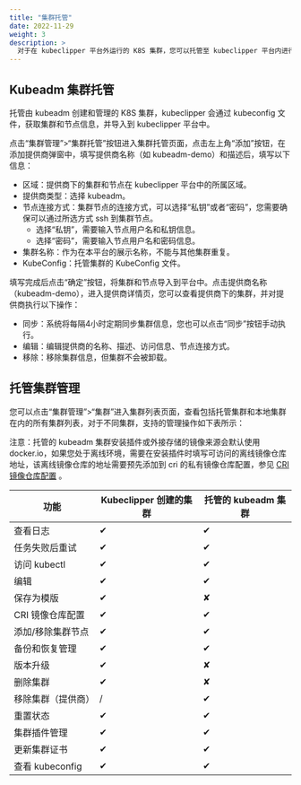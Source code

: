 ```yaml
---
title: "集群托管"
date: 2022-11-29
weight: 3
description: >
  对于在 kubeclipper 平台外运行的 K8S 集群，您可以托管至 kubeclipper 平台内进行管理，当前版本支持托管 kubeadmin 集群。
---
```


## Kubeadm 集群托管

托管由 kubeadm 创建和管理的 K8S 集群，kubeclipper 会通过 kubeconfig 文件，获取集群和节点信息，并导入到 kubeclipper 平台中。

点击“集群管理”>“集群托管”按钮进入集群托管页面，点击左上角“添加”按钮，在添加提供商弹窗中，填写提供商名称（如 kubeadm-demo）和描述后，填写以下信息：

- 区域：提供商下的集群和节点在 kubeclipper 平台中的所属区域。
- 提供商类型：选择 kubeadm。
- 节点连接方式：集群节点的连接方式，可以选择“私钥”或者“密码”，您需要确保可以通过所选方式 ssh 到集群节点。
  - 选择“私钥”，需要输入节点用户名和私钥信息。
  - 选择“密码”，需要输入节点用户名和密码信息。
- 集群名称：作为在本平台的展示名称，不能与其他集群重复。
- KubeConfig：托管集群的 KubeConfig 文件。

填写完成后点击“确定”按钮，将集群和节点导入到平台中。点击提供商名称（kubeadm-demo），进入提供商详情页，您可以查看提供商下的集群，并对提供商执行以下操作：

- 同步：系统将每隔4小时定期同步集群信息，您也可以点击“同步”按钮手动执行。
- 编辑：编辑提供商的名称、描述、访问信息、节点连接方式。
- 移除：移除集群信息，但集群不会被卸载。

## 托管集群管理

您可以点击“集群管理”>“集群”进入集群列表页面，查看包括托管集群和本地集群在内的所有集群列表，对于不同集群，支持的管理操作如下表所示：

注意：托管的 kubeadm 集群安装插件或外接存储的镜像来源会默认使用 docker.io，如果您处于离线环境，需要在安装插件时填写可访问的离线镜像仓库地址，该离线镜像仓库的地址需要预先添加到 cri 的私有镜像仓库配置，参见 [CRI 镜像仓库配置](/docs/tutorials/cluster-management/#cri-镜像仓库配置) 。

| **功能**           | **Kubeclipper 创建的集群** | **托管的 kubeadm 集群** |
| ------------------ | -------------------------- | ----------------------- |
| 查看日志           | ✔︎                          | ✔︎                       |
| 任务失败后重试     | ✔︎                          | ✔︎                       |
| 访问 kubectl       | ✔︎                          | ✔︎                       |
| 编辑               | ✔︎                          | ✔︎                       |
| 保存为模版         | ✔︎                          | ✘                       |
| CRI 镜像仓库配置   | ✔︎                          | ✔︎                       |
| 添加/移除集群节点  | ✔︎                          | ✔︎                       |
| 备份和恢复管理     | ✔︎                          | ✔︎                       |
| 版本升级           | ✔︎                          | ✘                       |
| 删除集群           | ✔︎                          | ✘                       |
| 移除集群（提供商） | /                          | ✔︎                       |
| 重置状态           | ✔︎                          | ✔︎                       |
| 集群插件管理       | ✔︎                          | ✔︎                       |
| 更新集群证书       | ✔︎                          | ✔︎                       |
| 查看 kubeconfig    | ✔︎                          | ✔︎                       |

